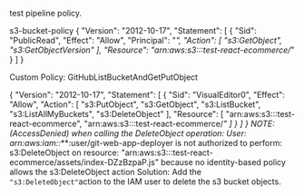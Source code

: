 test pipeline policy.

s3-bucket-policy
{
    "Version": "2012-10-17",
    "Statement": [
        {
            "Sid": "PublicRead",
            "Effect": "Allow",
            "Principal": "*",
            "Action": [
                "s3:GetObject",
                "s3:GetObjectVersion"
            ],
            "Resource": "arn:aws:s3:::test-react-ecommerce/*"
        }
    ]
}

Custom Policy: GitHubListBucketAndGetPutObject

{
    "Version": "2012-10-17",
    "Statement": [
        {
            "Sid": "VisualEditor0",
            "Effect": "Allow",
            "Action": [
                "s3:PutObject",
                "s3:GetObject",
                "s3:ListBucket",
                "s3:ListAllMyBuckets",
                "s3:DeleteObject"
            ],
            "Resource": [
                "arn:aws:s3:::test-react-ecommerce",
                "arn:aws:s3:::test-react-ecommerce/*"
            ]
        }
    ]
}
NOTE: (AccessDenied) when calling the DeleteObject operation: User: arn:aws:iam::***:user/git-web-app-deployer is not authorized to perform: s3:DeleteObject on resource: "arn:aws:s3:::test-react-ecommerce/assets/index-DZzBzpaP.js" because no identity-based policy allows the s3:DeleteObject action
Solution: Add the `"s3:DeleteObject"`action to the IAM user to delete the s3 bucket objects.